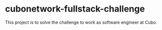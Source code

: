 # cubonetwork-fullstack-challenge
This project is to solve the challenge to work as software engineer at Cubo.
